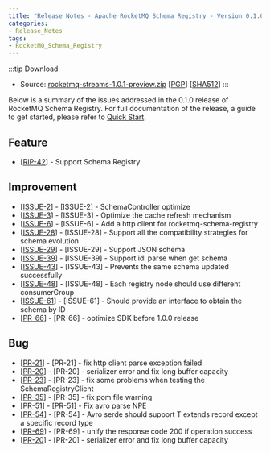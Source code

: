 ```yaml
---
title: "Release Notes - Apache RocketMQ Schema Registry - Version 0.1.0"
categories:
- Release_Notes
tags:
- RocketMQ_Schema_Registry
---
```

:::tip Download
* Source: [rocketmq-streams-1.0.1-preview.zip](https://archive.apache.org/dist/rocketmq/rocketmq-streams/1.0.1-preview/rocketmq-streams-1.0.1-preview.zip) [[PGP](https://archive.apache.org/dist/rocketmq/rocketmq-streams/1.0.1-preview/rocketmq-streams-1.0.1-preview.zip.asc)] [[SHA512](https://archive.apache.org/dist/rocketmq/rocketmq-streams/1.0.1-preview/rocketmq-streams-1.0.1-preview.zip.sha512)]
:::
<!--truncate-->

Below is a summary of the issues addressed in the 0.1.0 release of RocketMQ Schema Registry. For full documentation of the release, a guide to get started, please refer to <a href='https://github.com/apache/rocketmq-schema-registry/tree/rocketmq-schema-registry-all-0.1.0'>Quick Start</a>.


## Feature
<ul>
<li>[<a href='https://github.com/apache/rocketmq/wiki/RIP-42-Support-Schema-Registry'>RIP-42</a>] - Support Schema Registry</li>
</ul>

## Improvement
<ul>
<li>[<a href='https://github.com/apache/rocketmq-schema-registry/issues/2'>ISSUE-2</a>] - [ISSUE-2] - SchemaController optimize</li>
<li>[<a href='https://github.com/apache/rocketmq-schema-registry/issues/3'>ISSUE-3</a>] - [ISSUE-3] - Optimize the cache refresh mechanism</li>
<li>[<a href='https://github.com/apache/rocketmq-schema-registry/issues/6'>ISSUE-6</a>] - [ISSUE-6] - Add a http client for rocketmq-schema-registry</li>
<li>[<a href='https://github.com/apache/rocketmq-schema-registry/issues/28'>ISSUE-28</a>] - [ISSUE-28] - Support all the compatibility strategies for schema evolution</li>
<li>[<a href='https://github.com/apache/rocketmq-schema-registry/issues/29'>ISSUE-29</a>] - [ISSUE-29] - Support JSON schema</li>
<li>[<a href='https://github.com/apache/rocketmq-schema-registry/issues/39'>ISSUE-39</a>] - [ISSUE-39] - Support idl parse when get schema</li>
<li>[<a href='https://github.com/apache/rocketmq-schema-registry/issues/43'>ISSUE-43</a>] - [ISSUE-43] - Prevents the same schema updated successfully</li>
<li>[<a href='https://github.com/apache/rocketmq-schema-registry/issues/48'>ISSUE-48</a>] - [ISSUE-48] - Each registry node should use different consumerGroup</li>
<li>[<a href='https://github.com/apache/rocketmq-schema-registry/issues/61'>ISSUE-61</a>] - [ISSUE-61] - Should provide an interface to obtain the schema by ID</li>
<li>[<a href='https://github.com/apache/rocketmq-schema-registry/pull/66'>PR-66</a>] - [PR-66] - optimize SDK before 1.0.0 release</li>
</ul>

## Bug
<ul>
<li>[<a href='https://github.com/apache/rocketmq-schema-registry/pull/21'>PR-21</a>] - [PR-21] - fix http client parse exception failed</li>
<li>[<a href='https://github.com/apache/rocketmq-schema-registry/pull/20'>PR-20</a>] - [PR-20] - serializer error and fix long buffer capacity</li>
<li>[<a href='https://github.com/apache/rocketmq-schema-registry/pull/23'>PR-23</a>] - [PR-23] - fix some problems when testing the SchemaRegistryClient</li>
<li>[<a href='https://github.com/apache/rocketmq-schema-registry/pull/35'>PR-35</a>] - [PR-35] - fix pom file warning</li>
<li>[<a href='https://github.com/apache/rocketmq-schema-registry/pull/51'>PR-51</a>] - [PR-51] - Fix avro parse NPE</li>
<li>[<a href='https://github.com/apache/rocketmq-schema-registry/pull/54'>PR-54</a>] - [PR-54] - Avro serde should support T extends record except a specific record type</li>
<li>[<a href='https://github.com/apache/rocketmq-schema-registry/pull/69'>PR-69</a>] - [PR-69] - unify the response code 200 if operation success </li>
<li>[<a href='https://github.com/apache/rocketmq-schema-registry/pull/20'>PR-20</a>] - [PR-20] - serializer error and fix long buffer capacity</li>
</ul>
